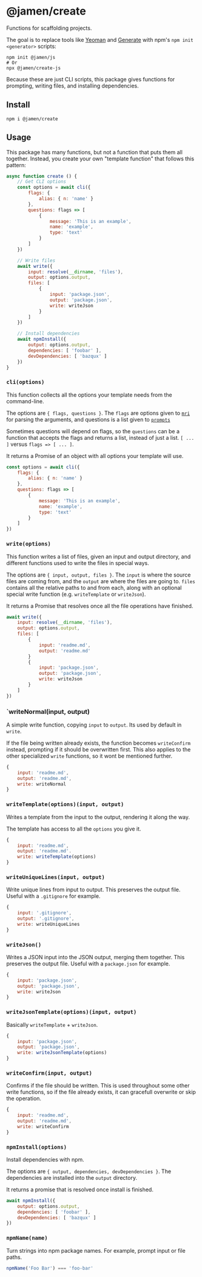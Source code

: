 # @jamen/create

Functions for scaffolding projects.

The goal is to replace tools like [Yeoman](https://github.com/yeoman/yo) and [Generate](https://github.com/generate/generate) with npm's `npm init <generator>` scripts:

```
npm init @jamen/js
# Or
npx @jamen/create-js
```

Because these are just CLI scripts, this package gives functions for prompting, writing files, and installing dependencies.

## Install

```
npm i @jamen/create
```

## Usage

This package has many functions, but not a function that puts them all together. Instead, you create your own "template function" that follows this pattern:

```js
async function create () {
    // Get CLI options
    const options = await cli({
        flags: {
            alias: { n: 'name' }
        },
        questions: flags => [
            {
                message: 'This is an example',
                name: 'example',
                type: 'text'
            }
        ]
    })

    // Write files
    await write({
        input: resolve(__dirname, 'files'),
        output: options.output,
        files: [
            {
                input: 'package.json',
                output: 'package.json',
                write: writeJson
            }
        ]
    })

    // Install dependencies
    await npmInstall({
        output: options.output,
        dependencies: [ 'foobar' ],
        devDependencies: [ 'bazqux' ]
    })
}
```

### `cli(options)`

This function collects all the options your template needs from the command-line.

The options are `{ flags, questions }`. The `flags` are options given to [`mri`](https://www.npmjs.com/package/mri) for parsing the arguments, and questions is a list given to [`prompts`](https://www.npmjs.com/package/prompts)

Sometimes questions will depend on flags, so the `questions` can be a function that accepts the flags and returns a list, instead of just a list. `[ ... ]` versus `flags => [ ... ]`.

It returns a Promise of an object with all options your template will use.

```js
const options = await cli({
    flags: {
        alias: { n: 'name' }
    },
    questions: flags => [
        {
            message: 'This is an example',
            name: 'example',
            type: 'text'
        }
    ]
})
```

### `write(options)`

This function writes a list of files, given an input and output directory, and different functions used to write the files in special ways.

The options are `{ input, output, files }`. The `input` is where the source files are coming from, and the `output` are where the files are going to. `files` contains all the relative paths to and from each, along with an optional special write function (e.g. `writeTemplate` or `writeJson`).

It returns a Promise that resolves once all the file operations have finished.

```js
await write({
    input: resolve(__dirname, 'files'),
    output: options.output,
    files: [
        {
            input: 'readme.md',
            output: 'readme.md'
        }
        {
            input: 'package.json',
            output: 'package.json',
            write: writeJson
        }
    ]
})
```

### `writeNormal(input, output)

A simple write function, copying `input` to `output`. Its used by default in `write`.

If the file being written already exists, the function becomes `writeConfirm` instead, prompting if it should be overwritten first. This also applies to the other specialized `write` functions, so it wont be mentioned further.

```js
{
    input: 'readme.md',
    output: 'readme.md',
    write: writeNormal
}
```

### `writeTemplate(options)(input, output)`

Writes a template from the input to the output, rendering it along the way.

The template has access to all the `options` you give it.

```js
{
    input: 'readme.md',
    output: 'readme.md'.
    write: writeTemplate(options)
}
```

### `writeUniqueLines(input, output)`

Write unique lines from input to output. This preserves the output file. Useful with a `.gitignore` for example.

```js
{
    input: '.gitignore',
    output: '.gitignore',
    write: writeUniqueLines
}
```

### `writeJson()`

Writes a JSON input into the JSON output, merging them together. This preserves the output file. Useful with a `package.json` for example.

```js
{
    input: 'package.json',
    output: 'package.json',
    write: writeJson
}
```

### `writeJsonTemplate(options)(input, output)`

Basically `writeTemplate` + `writeJson`.

```js
{
    input: 'package.json',
    output: 'package.json',
    write: writeJsonTemplate(options)
}
```

### `writeConfirm(input, output)`

Confirms if the file should be written. This is used throughout some other write functions, so if the file already exists, it can gracefull overwrite or skip the operation.

```js
{
    input: 'readme.md',
    output: 'readme.md',
    write: writeConfirm
}
```

### `npmInstall(options)`

Install dependencies with npm.

The options are `{ output, dependencies, devDependencies }`. The dependencies are installed into the `output` directory.

It returns a promise that is resolved once install is finished.

```js
await npmInstall({
    output: options.output,
    dependencies: [ 'foobar' ],
    devDependencies: [ 'bazqux' ]
})
```

### `npmName(name)`

Turn strings into npm package names. For example, prompt input or file paths.

```js
npmName('Foo Bar') === 'foo-bar'
```